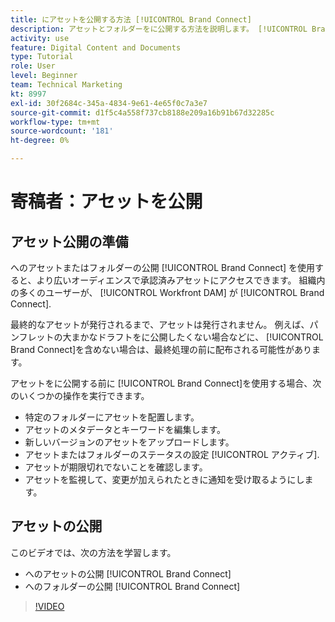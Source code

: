 ```yaml
---
title: にアセットを公開する方法 [!UICONTROL Brand Connect]
description: アセットとフォルダーをに公開する方法を説明します。 [!UICONTROL Brand Connect] in [!UICONTROL Workfront DAM].
activity: use
feature: Digital Content and Documents
type: Tutorial
role: User
level: Beginner
team: Technical Marketing
kt: 8997
exl-id: 30f2684c-345a-4834-9e61-4e65f0c7a3e7
source-git-commit: d1f5c4a558f737cb8188e209a16b91b67d32285c
workflow-type: tm+mt
source-wordcount: '181'
ht-degree: 0%

---
```


# 寄稿者：アセットを公開

## アセット公開の準備

へのアセットまたはフォルダーの公開 [!UICONTROL Brand Connect] を使用すると、より広いオーディエンスで承認済みアセットにアクセスできます。 組織内の多くのユーザーが、 [!UICONTROL Workfront DAM] が [!UICONTROL Brand Connect].

最終的なアセットが発行されるまで、アセットは発行されません。 例えば、パンフレットの大まかなドラフトをに公開したくない場合などに、 [!UICONTROL Brand Connect]を含めない場合は、最終処理の前に配布される可能性があります。

アセットをに公開する前に [!UICONTROL Brand Connect]を使用する場合、次のいくつかの操作を実行できます。

* 特定のフォルダーにアセットを配置します。
* アセットのメタデータとキーワードを編集します。
* 新しいバージョンのアセットをアップロードします。
* アセットまたはフォルダーのステータスの設定 [!UICONTROL アクティブ].
* アセットが期限切れでないことを確認します。
* アセットを監視して、変更が加えられたときに通知を受け取るようにします。

## アセットの公開

このビデオでは、次の方法を学習します。

* へのアセットの公開 [!UICONTROL Brand Connect]
* へのフォルダーの公開 [!UICONTROL Brand Connect]

>[!VIDEO](https://video.tv.adobe.com/v/335257/?quality=12)
